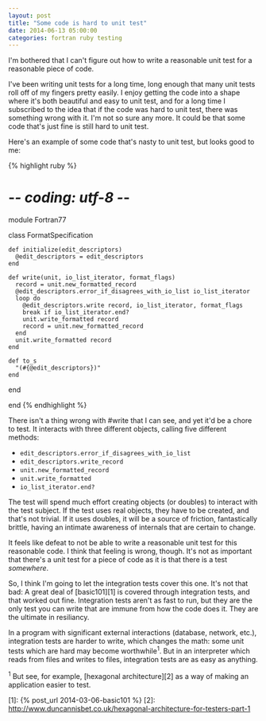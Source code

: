 ```yaml
---
layout: post
title: "Some code is hard to unit test"
date: 2014-06-13 05:00:00
categories: fortran ruby testing
---
```


I'm bothered that I can't figure out how to write a reasonable unit
test for a reasonable piece of code.

I've been writing unit tests for a long time, long enough that many
unit tests roll off of my fingers pretty easily.  I enjoy getting the
code into a shape where it's both beautiful and easy to unit test, and
for a long time I subscribed to the idea that if the code was hard to
unit test, there was something wrong with it.  I'm not so sure any
more.  It could be that some code that's just fine is still hard to
unit test.

Here's an example of some code that's nasty to unit test, but looks
good to me:

{% highlight ruby %}
# -*- coding: utf-8 -*-

module Fortran77

  class FormatSpecification

    def initialize(edit_descriptors)
      @edit_descriptors = edit_descriptors
    end

    def write(unit, io_list_iterator, format_flags)
      record = unit.new_formatted_record
      @edit_descriptors.error_if_disagrees_with_io_list io_list_iterator
      loop do
        @edit_descriptors.write record, io_list_iterator, format_flags
        break if io_list_iterator.end?
        unit.write_formatted record
        record = unit.new_formatted_record
      end
      unit.write_formatted record
    end

    def to_s
      "(#{@edit_descriptors})"
    end

  end

end
{% endhighlight %}

There isn't a thing wrong with #write that I can see, and yet it'd be
a chore to test.  It interacts with three different objects, calling
five different methods:

* `edit_descriptors.error_if_disagrees_with_io_list`
* `edit_descriptors.write_record`
* `unit.new_formatted_record`
* `unit.write_formatted`
* `io_list_iterator.end?`

The test will spend much effort creating objects (or doubles) to
interact with the test subject.  If the test uses real objects, they
have to be created, and that's not trivial.  If it uses doubles, it
will be a source of friction, fantastically brittle, having an
intimate awareness of internals that are certain to change.

It feels like defeat to not be able to write a reasonable unit test
for this reasonable code.  I think that feeling is wrong, though.
It's not as important that there's a unit test for a piece of code as
it is that there is a test _somewhere_.

So, I think I'm going to let the integration tests cover this one.
It's not that bad: A great deal of [basic101][1] is covered through
integration tests, and that worked out fine.  Integration tests aren't
as fast to run, but they are the only test you can write that are
immune from how the code does it.  They are the ultimate in
resiliancy.

In a program with significant external interactions (database,
network, etc.), integration tests are harder to write, which changes
the math: some unit tests which are hard may become
worthwhile<sup>1</sup>.  But in an interpreter which reads from files
and writes to files, integration tests are as easy as anything.

<sup>1</sup> But see, for example, [hexagonal architecture][2] as a
way of making an application easier to test.

[1]: {% post_url 2014-03-06-basic101 %}
[2]: http://www.duncannisbet.co.uk/hexagonal-architecture-for-testers-part-1
